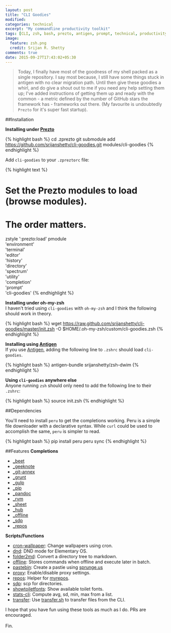 ```yaml
---
layout: post
title: "CLI Goodies"
modified:
categories: technical
excerpt: "My commandline productivity toolkit"
tags: [CLI, zsh, bash, prezto, antigen, prompt, technical, productivity, tools, plugins, completions, linux, unix]
image:
  feature: zsh.png
  credit: Srijan R. Shetty
comments: true
date: 2015-09-27T17:43:02+05:30
---
```


> Today, I finally have most of the goodness of my shell packed as a single repository. I say most because, I still have some things stuck in antigen with no clear migration path. Until then give these goodies a whirl, and do give a shout out to me if you need any help setting them up; I've added instructions of getting them up and ready with the common - a metric defined by the number of GitHub stars the framework has - frameworks out there. (My favourite is undoubtedly `Prezto` for it's super fast startup).

##Installation

**Installing under [Prezto](https://github.com/sorin-ionescu/prezto)**

{% highlight bash %}
  cd .zprezto
  git submodule add https://github.com/srijanshetty/cli-goodies.git modules/cli-goodies
{% endhighlight %}

Add `cli-goodies` to your `.zpreztorc` file:

{% highlight text %}
  # Set the Prezto modules to load (browse modules).
  # The order matters.
  zstyle ':prezto:load' pmodule \
    'environment' \
    'terminal' \
    'editor' \
    'history' \
    'directory' \
    'spectrum' \
    'utility' \
    'completion' \
    'prompt' \
    'cli-goodies'
{% endhighlight %}

**Installing under oh-my-zsh**<br>
I haven't tried using `cli-goodies` with `oh-my-zsh` and I think the following should work in theory.

{% highlight bash %}
    wget https://raw.github.com/srijanshetty/cli-goodies/master/init.zsh -O $HOME/.oh-my-zsh/custom/cli-goodies.zsh
{% endhighlight %}

**Installing using [Antigen](https://github.com/zsh-users/antigen)**<br>
If you use [Antigen](https://github.com/zsh-users/antigen), adding the following line to `.zshrc` should load `cli-goodies`.

{% highlight bash %}
    antigen-bundle srijanshetty/zsh-dwim
{% endhighlight %}

**Using `cli-goodies` anywhere else**<br>
Anyone running `zsh` should only need to add the following line to their `.zshrc`:

{% highlight bash %}
    source init.zsh
{% endhighlight %}

##Dependencies

You'll need to install `peru` to get the completions working. Peru is a simple file downloader with a declarative syntax. While `curl` could be used to accomplish the same, `peru` is simpler to read.

{% highlight bash %}
pip install peru
peru sync
{% endhighlight %}

##Features
**Completions**

- [_beet](https://github.com/sampsyo/beets/blob/master/extra/_beet)
- [_geeknote](https://github.com/s7anley/zsh-geeknote/master/_geeknote)
- [_git-annex](https://github.com/Schnouki/git-annex-zsh-completion/master/_git-annex)
- [_grunt](https://github.com/gruntjs/grunt-cli/master/completion/zsh)
- [_gulp](https://github.com/srijanshetty/gulp-autocompletion-zsh/master/_gulp)
- [_pip](https://github.com/srijanshetty/zsh-pip-completion/master/_pip)
- [_pandoc](https://github.com/srijanshetty/zsh-pandoc-completion/master/_pandoc)
- [_rvm](https://github.com/rvm/rvm/master/scripts/extras/completion.zsh/_rvm)
- [_sheet](https://github.com/oscardelben/sheet/master/contrib/completion/sheet.zsh)
- [_hub](https://github.com/github/hub/blob/master/etc/hub.zsh_completion)
- [_offline](https://github.com/srijanshetty/offline/blob/master/_offline)
- [_sdp](https://raw.githubusercontent.com/srijanshetty/sdp/master/_sdp)
- [_repos](functions/_repos)

**Scripts/Functions**

- [cron-wallpaper](https://github.com/srijanshetty/cron-wallpaper): Change wallpapers using cron.
- [dnd](https://github.com/srijanshetty/dnd): DND mode for Elementary OS.
- [folder2md](https://github.com/srijanshetty/folder2md): Convert a directory tree to markdown.
- [offline](https://github.com/srijanshetty/offline): Stores commands when offline and execute later in batch.
- [pastebin](functions/pastebin): Create a pastie using [sprunge.us](http://sprunge.us)
- [proxy](functions/proxy): Enable/disable proxy settings.
- [repos](functions/repos): Helper for [myrepos](myrepos.branchable.com).
- [sdp](https://github.com/srijanshetty/sdp): scp for directories.
- [showtoiletfonts](functions/showtoiletfonts): Show available toilet fonts.
- [stats-cli](https://github.com/srijanshetty/stats-cli): Compute avg, sd, min, max from a list.
- [transfer](http://transfer.sh): Use [transfer.sh](https://transfer.sh) to transfer files from the CLI.

I hope that you have fun using these tools as much as I do. PRs are encouraged.<br><br>
Fin.
